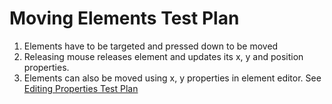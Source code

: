 # Moving Elements Test Plan

1. Elements have to be targeted and pressed down to be moved
2. Releasing mouse releases element and updates its x, y and position properties.
3. Elements can also be moved using x, y properties in element editor. See [Editing Properties Test Plan](EditingProperties.md)